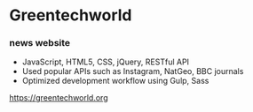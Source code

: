 # Greentechworld 
### news website
*  JavaScript, HTML5, CSS, jQuery, RESTful API
*  Used popular APIs such as Instagram, NatGeo, BBC journals 
*  Optimized development workflow using Gulp, Sass

https://greentechworld.org
